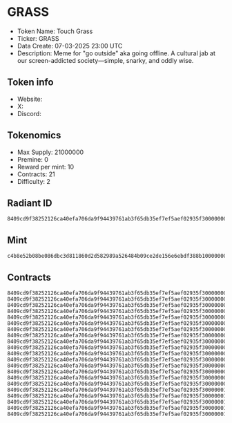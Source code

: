 # GRASS

- Token Name: Touch Grass
- Ticker: GRASS
- Data Create: 07-03-2025 23:00 UTC
- Description: Meme for "go outside" aka going offline. A cultural jab at our screen-addicted society—simple, snarky, and oddly wise.

## Token info
- Website: 
- X: 
- Discord: 

## Tokenomics
- Max Supply:  21000000
- Premine:   0
- Reward per mint:  10 
- Contracts:   21
- Difficulty: 2

## Radiant ID
```
8409cd9f38252126ca40efa706da9f94439761ab3f65db35ef7ef5aef02935f300000000
```

## Mint
```
c4b8e52b08be086dbc3d811860d2d582989a526484b09ce2de156e6ebdf388b100000000
```

## Contracts

```
8409cd9f38252126ca40efa706da9f94439761ab3f65db35ef7ef5aef02935f300000000
8409cd9f38252126ca40efa706da9f94439761ab3f65db35ef7ef5aef02935f300000001
8409cd9f38252126ca40efa706da9f94439761ab3f65db35ef7ef5aef02935f300000002
8409cd9f38252126ca40efa706da9f94439761ab3f65db35ef7ef5aef02935f300000003
8409cd9f38252126ca40efa706da9f94439761ab3f65db35ef7ef5aef02935f300000004
8409cd9f38252126ca40efa706da9f94439761ab3f65db35ef7ef5aef02935f300000005
8409cd9f38252126ca40efa706da9f94439761ab3f65db35ef7ef5aef02935f300000006
8409cd9f38252126ca40efa706da9f94439761ab3f65db35ef7ef5aef02935f300000007
8409cd9f38252126ca40efa706da9f94439761ab3f65db35ef7ef5aef02935f300000008
8409cd9f38252126ca40efa706da9f94439761ab3f65db35ef7ef5aef02935f300000009
8409cd9f38252126ca40efa706da9f94439761ab3f65db35ef7ef5aef02935f30000000a
8409cd9f38252126ca40efa706da9f94439761ab3f65db35ef7ef5aef02935f30000000b
8409cd9f38252126ca40efa706da9f94439761ab3f65db35ef7ef5aef02935f30000000c
8409cd9f38252126ca40efa706da9f94439761ab3f65db35ef7ef5aef02935f30000000d
8409cd9f38252126ca40efa706da9f94439761ab3f65db35ef7ef5aef02935f30000000e
8409cd9f38252126ca40efa706da9f94439761ab3f65db35ef7ef5aef02935f30000000f
8409cd9f38252126ca40efa706da9f94439761ab3f65db35ef7ef5aef02935f300000010
8409cd9f38252126ca40efa706da9f94439761ab3f65db35ef7ef5aef02935f300000011
8409cd9f38252126ca40efa706da9f94439761ab3f65db35ef7ef5aef02935f300000012
8409cd9f38252126ca40efa706da9f94439761ab3f65db35ef7ef5aef02935f300000013
8409cd9f38252126ca40efa706da9f94439761ab3f65db35ef7ef5aef02935f300000014
```
